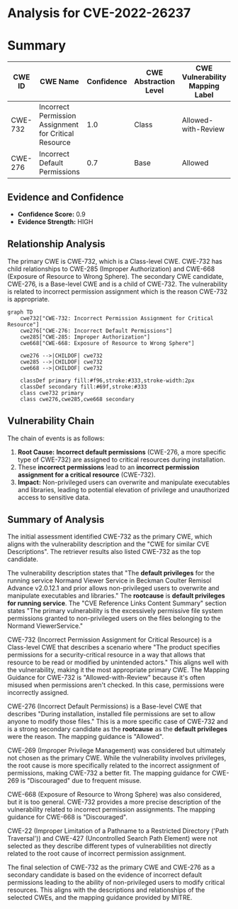 # Analysis for CVE-2022-26237

# Summary
| CWE ID | CWE Name | Confidence | CWE Abstraction Level | CWE Vulnerability Mapping Label | CWE-Vulnerability Mapping Notes |
|---|---|---|---|---|---|
| CWE-732 | Incorrect Permission Assignment for Critical Resource | 1.0 | Class | Allowed-with-Review | Primary CWE |
| CWE-276 | Incorrect Default Permissions | 0.7 | Base | Allowed | Secondary Candidate |

## Evidence and Confidence

*   **Confidence Score:** 0.9
*   **Evidence Strength:** HIGH

## Relationship Analysis
The primary CWE is CWE-732, which is a Class-level CWE. CWE-732 has child relationships to CWE-285 (Improper Authorization) and CWE-668 (Exposure of Resource to Wrong Sphere). The secondary CWE candidate, CWE-276, is a Base-level CWE and is a child of CWE-732. The vulnerability is related to incorrect permission assignment which is the reason CWE-732 is appropriate.

```mermaid
graph TD
    cwe732["CWE-732: Incorrect Permission Assignment for Critical Resource"]
    cwe276["CWE-276: Incorrect Default Permissions"]
    cwe285["CWE-285: Improper Authorization"]
    cwe668["CWE-668: Exposure of Resource to Wrong Sphere"]

    cwe276 -->|CHILDOF| cwe732
    cwe285 -->|CHILDOF| cwe732
    cwe668 -->|CHILDOF| cwe732
    
    classDef primary fill:#f96,stroke:#333,stroke-width:2px
    classDef secondary fill:#69f,stroke:#333
    class cwe732 primary
    class cwe276,cwe285,cwe668 secondary
```

## Vulnerability Chain
The chain of events is as follows:
1.  **Root Cause:** **Incorrect default permissions** (CWE-276, a more specific type of CWE-732) are assigned to critical resources during installation.
2.  These **incorrect permissions** lead to an **incorrect permission assignment for a critical resource** (CWE-732).
3.  **Impact:** Non-privileged users can overwrite and manipulate executables and libraries, leading to potential elevation of privilege and unauthorized access to sensitive data.

## Summary of Analysis
The initial assessment identified CWE-732 as the primary CWE, which aligns with the vulnerability description and the "CWE for similar CVE Descriptions". The retriever results also listed CWE-732 as the top candidate.

The vulnerability description states that "The **default privileges** for the running service Normand Viewer Service in Beckman Coulter Remisol Advance v2.0.12.1 and prior allows non-privileged users to overwrite and manipulate executables and libraries." The **rootcause** is **default privileges for running service**. The "CVE Reference Links Content Summary" section states "The primary vulnerability is the excessively permissive file system permissions granted to non-privileged users on the files belonging to the Normand ViewerService."

CWE-732 (Incorrect Permission Assignment for Critical Resource) is a Class-level CWE that describes a scenario where "The product specifies permissions for a security-critical resource in a way that allows that resource to be read or modified by unintended actors." This aligns well with the vulnerability, making it the most appropriate primary CWE. The Mapping Guidance for CWE-732 is "Allowed-with-Review" because it's often misused when permissions aren't checked. In this case, permissions were incorrectly assigned.

CWE-276 (Incorrect Default Permissions) is a Base-level CWE that describes "During installation, installed file permissions are set to allow anyone to modify those files." This is a more specific case of CWE-732 and is a strong secondary candidate as the **rootcause** as the **default privileges** were the reason. The mapping guidance is "Allowed".

CWE-269 (Improper Privilege Management) was considered but ultimately not chosen as the primary CWE. While the vulnerability involves privileges, the root cause is more specifically related to the incorrect assignment of permissions, making CWE-732 a better fit. The mapping guidance for CWE-269 is "Discouraged" due to frequent misuse.

CWE-668 (Exposure of Resource to Wrong Sphere) was also considered, but it is too general. CWE-732 provides a more precise description of the vulnerability related to incorrect permission assignments. The mapping guidance for CWE-668 is "Discouraged".

CWE-22 (Improper Limitation of a Pathname to a Restricted Directory ('Path Traversal')) and CWE-427 (Uncontrolled Search Path Element) were not selected as they describe different types of vulnerabilities not directly related to the root cause of incorrect permission assignment.

The final selection of CWE-732 as the primary CWE and CWE-276 as a secondary candidate is based on the evidence of incorrect default permissions leading to the ability of non-privileged users to modify critical resources. This aligns with the descriptions and relationships of the selected CWEs, and the mapping guidance provided by MITRE.